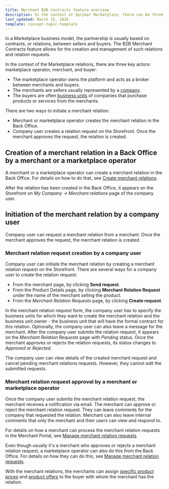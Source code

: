 ```yaml
---
title: Merchant B2B Contracts feature overview
description: In the context of Spryker Marketplace, there can be three key figures- company user and merchant, that can set up relations.
last_updated: March 15, 2024
template: concept-topic-template
---
```


In a Marketplace business model, the partnership is usually based on contracts, or relations, between sellers and buyers.
The B2B Merchant Contracts feature allows for the creation and management of such relations and relation requests.

In the context of the Marketplace relations, there are three key actors: marketplace operator, merchant, and buyer:

* The marketplace operator owns the platform and acts as a broker between merchants and buyers.
* The merchants are sellers usually represented by a [company](/docs/pbc/all/customer-relationship-management/{{page.version}}/base-shop/company-account-feature-overview/company-accounts-overview.html#company).
* The buyers are often [business units](/docs/pbc/all/customer-relationship-management/{{page.version}}/base-shop/company-account-feature-overview/business-units-overview.html) of companies that purchase products or services from the merchants.

There are two ways to initiate a merchant relation:

- Merchant or marketplace operator creates the merchant relation in the Back Office.
- Company user creates a relation request on the Storefront. Once the merchant approves the request, the relation is created.

## Creation of a merchant relation in a Back Office by a merchant or a marketplace operator

A merchant or a marketplace operator can create a merchant relation in the Back Office. For details on how to do that, see [Create merchant relations](/docs/pbc/all/merchant-management/{{page.version}}/marketplace/manage-in-the-back-office/manage-merchant-relations\create-merchant-relations.html).

After the relation has been created in the Back Office, it appears on the Storefront on *My Company -> Merchant relations* page of the company user.

## Initiation of the merchant relation by a company user

Company user can request a merchant relation from a merchant. Once the merchant approves the request, the merchant relation is created.

### Merchant relation request creation by a company user

Company user can initiate the merchant relation by creating a merchant relation request on the Storefront. There are several ways for a company user to create the relation request:
- From the merchant page, by clicking **Send request**.
- From the Product Details page, by clicking **Merchant Relation Request** under the name of the merchant selling the product.
- From the *Merchant Relation Requests* page, by clicking **Create request**.

In the merchant relation request form, the company user has to specify the business units for which they want to create the merchant relation and the business unit owner - the business unit that will have the formal contract for this relation. Optionally, the company user can also leave a message for the merchant.
After the company user submits the relation request, it appears on the *Merchant Relation Requests* page with *Pending* status. Once the merchant approves or rejects the relation requests, its status changes to *Approved* or *Rejected*.

The company user can view details of the created merchant request and cancel pending merchant relations requests. However, they cannot edit the submitted requests.

### Merchant relation request approval by a merchant or marketplace operator

Once the company user submits the merchant relation request, the merchant receives a notification via email.
The merchant can approve or reject the merchant relation request. They can leave comments for the company that requested the relation. Merchant can also leave internal comments that only the merchant and their users can view and respond to.

For details on how a merchant can process the merchant relation requests in the Merchant Portal, see [Manage merchant relation requests](/docs/pbc/all/merchant-management/{{page.version}}/marketplace/merchant-relations-in-merchant-portal/manage-merchant-relation-requests.html).

Even though usually it's a merchant who approves or rejects a merchant relation request, a marketplace operator can also do this from the Back Office. For details on how they can do this, see [Manage merchant relation requests](/docs/pbc/all/merchant-management/{{page.version}}/marketplace/merchant-relations-in-merchant-portal/manage-merchant-relation-requests.html).


With the merchant relations, the merchants can assign [specific product prices](/docs/pbc/all/price-management/{{page.version}}/marketplace/marketplace-merchant-custom-prices-feature-overview.html) and [product offers](/docs/pbc/all/price-management/{{page.version}}/marketplace/marketplace-product-offer-prices-feature-overview.html) to the buyer with whom the merchant has the relation.